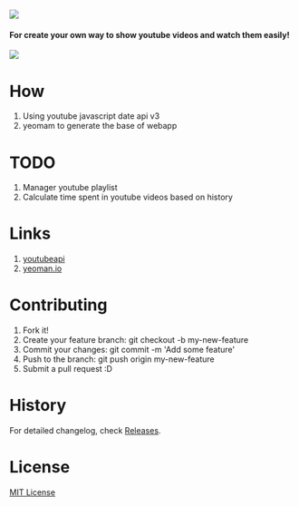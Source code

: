 ![](https://raw.github.com/samuelteixeiras/caite/master/app/images/caite.png)
============================================================
#### For create your own way to show youtube videos and watch them easily!

![](http://i.imgur.com/glw36W6.gif)

# How
1. Using youtube javascript date api v3
2. yeomam to generate the base of webapp


# TODO 
1. Manager youtube playlist 
2. Calculate time spent in youtube videos based on history


# Links
1. [youtubeapi](https://developers.google.com/youtube/)
2. [yeoman.io](http://yeoman.io/)

# Contributing
1. Fork it!
2. Create your feature branch: git checkout -b my-new-feature
3. Commit your changes: git commit -m 'Add some feature'
4. Push to the branch: git push origin my-new-feature
5. Submit a pull request :D




# History
For detailed changelog, check [Releases](https://github.com/samuelteixeiras/caite/releases).

# License
[MIT License](http://opensource.org/licenses/MIT)

